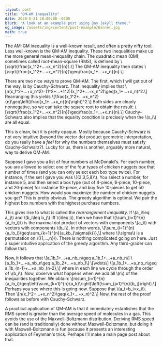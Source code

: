 ```yaml
---
layout: post
title: "QM-AM Inequality"
date: 2020-5-21 10:00:00 -0400
blurb: "A look at an example post using Bay Jekyll theme."
og_image: /assets/img/content/post-example/Banner.jpg
math: true
---
```

The AM-GM inequality is a well-known result, and often a pretty nifty tool. Less well-known is the QM-AM inequality.  These two inequalities make up the more general mean-inequality chain. The quadratic mean (QM), sometimes called root-mean-square (RMS), is defined by
\\[\sqrt{\frac{x_1^2+...+x_n^2}{n}}.\\]
The QM-AM inequality then states
\\[\sqrt{\frac{x_1^2+...+x_n^2}{n}}\geq\frac{x_1+...+x_n}{n}.\\]

There are two nice ways to prove QM-AM. The first, which I will get out of the way, is by Cauchy-Schwarz. That inequality implies that
\\[n(x_1^2+...+x_n^2)=(1^2+...+1^2)(x_1^2+...+x_n^2)\geq(x_1+...+x_n)^2.\\]
Rearranging this yields
\\[\frac{x_1^2+...+x_n^2}{n}\geq\left(\frac{x_1+...+x_n}{n}\right)^2.\\]
Both sides are clearly nonnegative, so we can take the square root to obtain the result:
\\[\sqrt{\frac{x_1^2+...+x_n^2}{n}}\geq\frac{x_1+...+x_n}{n}.\\]
Cauchy-Schwarz also implies that the equality condition is precisely when the \\(x_i\\) are all equal.

This is clean, but it is pretty opaque. Mostly because Cauchy-Schwarz is not very intuitive (beyond the vector dot product geometric interpretation, do you really have a *feel* for why the numbers themselves must satisfy Cauchy-Schwarz?). Lucky for us, there is another, arguably more natural, way to derive QM-AM.

Suppose I gave you a list of four numbers at McDonald's. For each number, you are allowed to select one of the four types of chicken nuggets box that number of times (and you can only select each box type twice). For instance, if the set I gave you was \\(\{2,3,5,8\}\\). You select a number, for instance 5, and then select a box type (out of 4-piece, 6-piece, 10-piece, and 20-piece) for instance 10-piece, and buy five 10-pieces to get 50 chicken nuggets. How would you maximize the number of chicken nuggets you get? This is pretty obvious. The greedy algorithm is optimal. We pair the highest box numbers with the highest purchase numbers.

This gives rise to what is called the *rearrangement inequality*. If \\(a_i\leq a_j\\) and \\(b_i\leq b_j\\) iff \\(i\leq j\\), then we have that \\(\sum_{i=1}^{n}{a_ib_i}\\) is the maximal dot product of vectors with components \\(a_i\\) with vectors with components \\(b_i\\). In other words,
\\[\sum_{i=1}^{n}{a_ib_i}\geq\sum_{k=1}^{n}{a_kb_{\sigma(k)}},\\]
where \\(\sigma\\) is a permutation on \\(\{1,...,n\}\\). There is nothing complicated going on here. Just a super intuitive application of the greedy algorithm. Any third-grader can follow that.

​Now, it follows that
\\[a_1b_1+...+a_nb_n\geq a_1b_1+...+a_nb_n\\]
\\[a_1b_1+...+a_nb_n\geq a_1b_2+...+a_nb_1\\]
\\[\vdots\\]
\\[a_1b_1+...+a_nb_n\geq a_1b_{n-1}+...+a_nb_{n-2},\\]
where in each line we cycle through the order of \\(b_i\\). Now, observe what happens when we add all \\(n\\) of the inequalities together. We obtain:
\\[n\sum_{i=1}^{n}{a_ib_i}\geq\left(\sum_{k=1}^{n}{a_k}\right)\left(\sum_{j=1}^{n}{b_j}\right).\\]
Perhaps you see where this is going now. Suppose that \\(a_i=b_i=x_i\\). Then
\\[n(x_1^2+...+x_n^2)\geq(x_1+...+x_n)^2.\\]
Now, the rest of the proof follows as before with Cauchy-Schwarz.

A practical application of QM-AM is that it immediately establishes that the RMS speed is greater than the average speed of molecules in a gas. This avoids the use of the Maxwell-Boltzmann distribution. Deriving RMS speed can be (and is traditionally) done without Maxwell-Boltzmann, but doing it with Maxwell-Boltzmann is fun because it presents an interesting application of Feynman's trick. Perhaps I'll make a main page post about that.